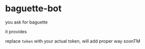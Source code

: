 # baguette-bot

you ask for baguette

it provides

replace `token` with your actual token, will add proper way soonTM
